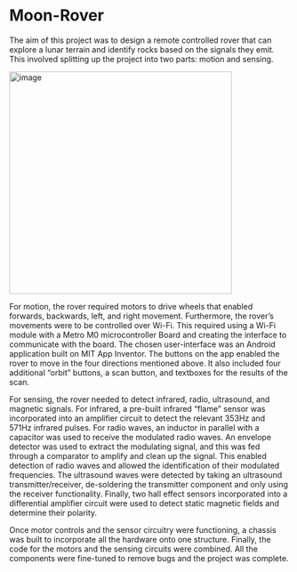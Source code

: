 # Moon-Rover

The aim of this project was to design a remote controlled rover that can explore a lunar terrain and identify rocks based on the signals they emit. This involved splitting up the project into two parts: motion and sensing.

<img width="400" alt="image" src="https://github.com/anish-narain/Moon-Rover/assets/69715492/b8ad9c22-d8c4-4c7e-8f93-808a69b3fd75">

For motion, the rover required motors to drive wheels that enabled forwards, backwards, left, and right movement. Furthermore, the rover’s movements were to be controlled over Wi-Fi. This required using a Wi-Fi module with a Metro M0 microcontroller Board and creating the interface to communicate with the board. The chosen user-interface was an Android application built on MIT App Inventor. The buttons on the app enabled the rover to move in the four directions mentioned above. It also included four additional “orbit” buttons, a scan button, and textboxes for the results of the scan.

For sensing, the rover needed to detect infrared, radio, ultrasound, and magnetic signals. For infrared, a pre-built infrared “flame” sensor was incorporated into an amplifier circuit to detect the relevant 353Hz and 571Hz infrared pulses. For radio waves, an inductor in parallel with a capacitor was used to receive the modulated radio waves. An envelope detector was used to extract the modulating signal, and this was fed through a comparator to amplify and clean up the signal. This enabled detection of radio waves and allowed the identification of their modulated frequencies. The ultrasound waves were detected by taking an ultrasound transmitter/receiver, de-soldering the transmitter component and only using the receiver functionality. Finally, two hall effect sensors incorporated into a differential amplifier circuit were used to detect static magnetic fields and determine their polarity.

Once motor controls and the sensor circuitry were functioning, a chassis was built to incorporate all the hardware onto one structure. Finally, the code for the motors and the sensing circuits were combined. All the components were fine-tuned to remove bugs and the project was complete.
